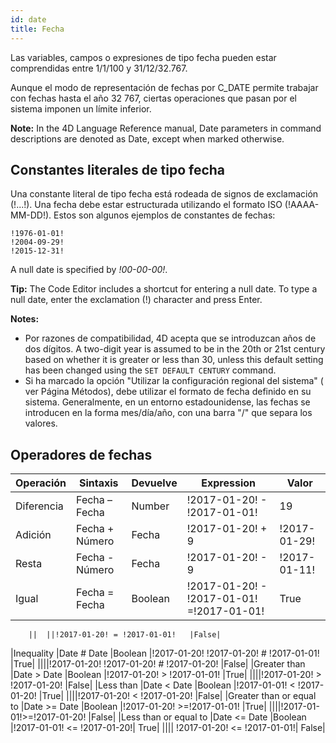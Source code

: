```yaml
---
id: date
title: Fecha
---
```


Las variables, campos o expresiones de tipo fecha pueden estar comprendidas entre 1/1/100 y 31/12/32.767.

Aunque el modo de representación de fechas por C_DATE permite trabajar con fechas hasta el año 32 767, ciertas operaciones que pasan por el sistema imponen un límite inferior.

**Note:** In the 4D Language Reference manual, Date parameters in command descriptions are denoted as Date, except when marked otherwise.

## Constantes literales de tipo fecha

Una constante literal de tipo fecha está rodeada de signos de exclamación (!...!). Una fecha debe estar estructurada utilizando el formato ISO (!AAAA-MM-DD!). Estos son algunos ejemplos de constantes de fechas:

```4d
!1976-01-01!
!2004-09-29!
!2015-12-31!
```

A null date is specified by _!00-00-00!_.

**Tip:** The Code Editor includes a shortcut for entering a null date. To type a null date, enter the exclamation (!) character and press Enter.

**Notes:**

- Por razones de compatibilidad, 4D acepta que se introduzcan años de dos dígitos. A two-digit year is assumed to be in the 20th or 21st century based on whether it is greater or less than 30, unless this default setting has been changed using the `SET DEFAULT CENTURY` command.
- Si ha marcado la opción "Utilizar la configuración regional del sistema" ( ver Página Métodos), debe utilizar el formato de fecha definido en su sistema. Generalmente, en un entorno estadounidense, las fechas se introducen en la forma mes/día/año, con una barra "/" que separa los valores.

## Operadores de fechas

| Operación  | Sintaxis       | Devuelve | Expression                                | Valor        |
| ---------- | -------------- | -------- | ----------------------------------------- | ------------ |
| Diferencia | Fecha – Fecha  | Number   | !2017-01-20! - !2017-01-01!               | 19           |
| Adición    | Fecha + Número | Fecha    | !2017-01-20! + 9                          | !2017-01-29! |
| Resta      | Fecha - Número | Fecha    | !2017-01-20! - 9                          | !2017-01-11! |
| Igual      | Fecha = Fecha  | Boolean  | !2017-01-20! - !2017-01-01! =!2017-01-01! | True         |

```
	||	||!2017-01-20! = !2017-01-01!	|False|
```

|Inequality	|Date # Date	|Boolean	|!2017-01-20! !2017-01-20! # !2017-01-01!	|True|
||||!2017-01-20! !2017-01-20! # !2017-01-20!	|False|
|Greater than	|Date > Date	|Boolean	|!2017-01-20! > !2017-01-01!	|True|
||||!2017-01-20! > !2017-01-20!	|False|
|Less than	|Date < Date	|Boolean	|!2017-01-01! < !2017-01-20!	|True|
||||!2017-01-20! < !2017-01-20!	|False|
|Greater than or equal to	|Date >= Date	|Boolean	|!2017-01-20! >=!2017-01-01!	|True|
||||!2017-01-01!>=!2017-01-20!	|False|
|Less than or equal to	|Date <= Date	|Boolean	|!2017-01-01! <= !2017-01-20!|	True|
||||	!2017-01-20! <= !2017-01-01!|	False|
